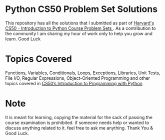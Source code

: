 # Python CS50 Problem Set Solutions
This repository has all the solutions that I submitted as part of <a href="https://cs50.harvard.edu/python/2022/psets/">Harvard's CS50 - Introduction to Python Course Problem Sets </a> . As a contribution to the community I am sharing my hour of work only to help you grow and learn. Good Luck

# Topics Covered
Functions, Variables, Conditionals, Loops, Exceptions, Libraries, Unit Tests, File I/O, Regular Expressions, Object-Oriented Programming and other topics covered in <a href="https://cs50.harvard.edu/python/2022/">CS50’s Introduction to Programming with Python<a>

# Note
It is meant for learning, copying the material for the sack of passing the course examination is prohibited. if someone needs help or wanted to discuss anything related to it. feel free to ask me anything. Thank You & Good Luck.
